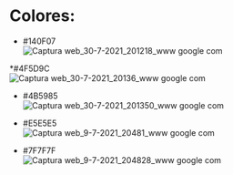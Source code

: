 # Colores: 

 * #140F07   
   ![Captura web_30-7-2021_201218_www google com](https://user-images.githubusercontent.com/70907846/127720071-3a10e6ef-7a1b-490d-9188-038e7d37aad5.jpeg)

 *#4F5D9C  
   ![Captura web_30-7-2021_20136_www google com](https://user-images.githubusercontent.com/70907846/127720115-a0378f55-f4a3-4220-affc-a27f66be0f83.jpeg)

 * #4B5985  
   ![Captura web_30-7-2021_201350_www google com](https://user-images.githubusercontent.com/70907846/127720149-142deb83-ba87-4a50-bde2-7755d05a2507.jpeg)

 * #E5E5E5   
 ![Captura web_9-7-2021_20481_www google com](https://user-images.githubusercontent.com/70907846/125145257-f6ac5d80-e0f6-11eb-8e10-fe68efd18cf7.jpeg)
  
 * #7F7F7F  
 ![Captura web_9-7-2021_204828_www google com](https://user-images.githubusercontent.com/70907846/125145281-088e0080-e0f7-11eb-9344-23828de16d31.jpeg)
